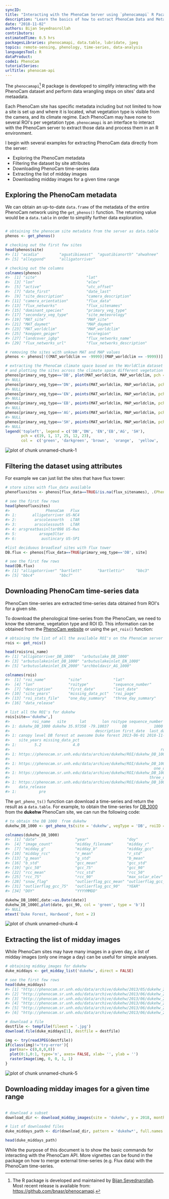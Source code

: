 ```yaml
---
syncID: 
title: "Interacting with the PhenoCam Server using `phenocamapi` R Pacakge"
description: "Learn the basics of how to extract PhenoCam Data and Metadata through its API"
date: "2018-11-02"
authors: Bijan Seyednasrollah
contributors:
estimatedTime: 0.5 hrs
packagesLibraries: phenocamapi, data.table, lubridate, jpeg
topics: remote-sensing, phenology, time-series, data-analysis
languagesTool: R
dataProduct:
code1: PhenoCam
tutorialSeries:
urlTitle: phenocam-api
---
```









The `phenocamapi`[^*] R package is developed to simplify interacting with the PhenoCam dataset and perform data wrangling steps on sites' data and metaadata.

Each PhenoCam site has specific metadata including but not limited to how a site is set up and where it is located, what vegetation type is visible from the camera, and its climate regime. Each PhenoCam may have none to several ROI's per vegetation type. `phenocamapi` is an interface to interact with the PhenoCam server to extract those data and process them in an R environment.


I begin with several examples for extracting PhenoCam data directly from the server:

- Exploring the PhenoCam metadata
- Filtering the dataset by site attributes
- Downloading PhenoCam time-series data
- Extracting the list of midday images
- Downloading midday images for a given time range
 
## Exploring the PhenoCam metadata
We can obtain an up-to-date `data.frame` of the metadata of the entire PhenoCam network using the `get_phenos()` function. The returning value would be a `data.table` in order to simplify further data exploration.


```r

# obtaining the phenocam site metadata from the server as data.table
phenos <- get_phenos()

# checking out the first few sites
head(phenos$site)
#> [1] "acadia"         "aguatibiaeast"  "aguatibianorth" "ahwahnee"      
#> [5] "alleypond"      "alligatorriver"

# checking out the columns
colnames(phenos)
#>  [1] "site"                      "lat"                      
#>  [3] "lon"                       "elev"                     
#>  [5] "active"                    "utc_offset"               
#>  [7] "date_first"                "date_last"                
#>  [9] "site_description"          "camera_description"       
#> [11] "camera_orientation"        "flux_data"                
#> [13] "flux_networks"             "flux_sitenames"           
#> [15] "dominant_species"          "primary_veg_type"         
#> [17] "secondary_veg_type"        "site_meteorology"         
#> [19] "MAT_site"                  "MAP_site"                 
#> [21] "MAT_daymet"                "MAP_daymet"               
#> [23] "MAT_worldclim"             "MAP_worldclim"            
#> [25] "koeppen_geiger"            "ecoregion"                
#> [27] "landcover_igbp"            "flux_networks_name"       
#> [29] "flux_networks_url"         "flux_networks_description"

# removing the sites with unkown MAT and MAP values
phenos <- phenos[!((MAT_worldclim == -9999)|(MAP_worldclim == -9999))]

# extracting the PhenoCam climate space based on the WorldClim dataset
# and plotting the sites across the climate space different vegetation type as different symbols and colors
phenos[primary_veg_type=='DB', plot(MAT_worldclim, MAP_worldclim, pch = 19, col = 'green', xlim = c(-5, 27), ylim = c(0, 4000))]
#> NULL
phenos[primary_veg_type=='DN', points(MAT_worldclim, MAP_worldclim, pch = 1, col = 'darkgreen')]
#> NULL
phenos[primary_veg_type=='EN', points(MAT_worldclim, MAP_worldclim, pch = 17, col = 'brown')]
#> NULL
phenos[primary_veg_type=='EB', points(MAT_worldclim, MAP_worldclim, pch = 25, col = 'orange')]
#> NULL
phenos[primary_veg_type=='AG', points(MAT_worldclim, MAP_worldclim, pch = 12, col = 'yellow')]
#> NULL
phenos[primary_veg_type=='SH', points(MAT_worldclim, MAP_worldclim, pch = 23, col = 'red')]
#> NULL
legend('topleft', legend = c('DB','DN', 'EN','EB','AG', 'SH'), 
       pch = c(19, 1, 17, 25, 12, 23), 
       col =  c('green', 'darkgreen', 'brown',  'orange',  'yellow',  'red' ))
```

![plot of chunk unnamed-chunk-1](figure/unnamed-chunk-1-1.png)


## Filtering the dataset using attributes
For example we can just list the sites that have flux tower:


```r
# store sites with flux_data available
phenofluxsites <- phenos[flux_data==TRUE&!is.na(flux_sitenames), .(PhenoCam=site, Flux=flux_sitenames)]

# see the first few rows
head(phenofluxsites)
#>                PhenoCam   Flux
#> 1:       alligatorriver US-NC4
#> 2:        arscolesnorth   LTAR
#> 3:        arscolessouth   LTAR
#> 4: arsgreatbasinltar098 US-Rws
#> 5:          arsope3ltar       
#> 6:           austincary US-SP1

#list deciduous broadleaf sites with flux tower
DB.flux <- phenos[flux_data==TRUE&primary_veg_type=='DB', site]

# see the first few rows
head(DB.flux)
#> [1] "alligatorriver" "bartlett"       "bartlettir"     "bbc3"          
#> [5] "bbc4"           "bbc7"
```


## Downloading PhenoCam time-series data
PhenoCam time-series are extracted time-series data obtained from ROI's for a given site. 

To download the phenological time-series from the PhenoCam, we need to know the sitename, vegetation type and ROI ID. This information can be obtained from the <a href="https://phenocam.sr.unh.edu/webcam/">PhenoCam website</a> or using the `get_rois()` function:



```r
# obtaining the list of all the available ROI's on the PhenoCam server
rois <- get_rois()

head(rois$roi_name)
#> [1] "alligatorriver_DB_1000"   "arbutuslake_DB_1000"     
#> [3] "arbutuslakeinlet_DB_1000" "arbutuslakeinlet_EN_1000"
#> [5] "arbutuslakeinlet_EN_2000" "archboldavir_AG_1000"

colnames(rois)
#>  [1] "roi_name"          "site"              "lat"              
#>  [4] "lon"               "roitype"           "sequence_number"  
#>  [7] "description"       "first_date"        "last_date"        
#> [10] "site_years"        "missing_data_pct"  "roi_page"         
#> [13] "roi_stats_file"    "one_day_summary"   "three_day_summary"
#> [16] "data_release"

# list all the ROI's for dukehw
rois[site=='dukehw',]
#>          roi_name   site      lat       lon roitype sequence_number
#> 1: dukehw_DB_1000 dukehw 35.97358 -79.10037      DB            1000
#>                                      description first_date  last_date
#> 1: canopy level DB forest at awesome Duke forest 2013-06-01 2018-11-01
#>    site_years missing_data_pct
#> 1:        5.2              4.0
#>                                                                   roi_page
#> 1: https://phenocam.sr.unh.edu/data/archive/dukehw/ROI/dukehw_DB_1000.html
#>                                                                     roi_stats_file
#> 1: https://phenocam.sr.unh.edu/data/archive/dukehw/ROI/dukehw_DB_1000_roistats.csv
#>                                                                one_day_summary
#> 1: https://phenocam.sr.unh.edu/data/archive/dukehw/ROI/dukehw_DB_1000_1day.csv
#>                                                              three_day_summary
#> 1: https://phenocam.sr.unh.edu/data/archive/dukehw/ROI/dukehw_DB_1000_3day.csv
#>    data_release
#> 1:          pre
```



The `get_pheno_ts()` function can download a time-series and return the result as a `data.table`. For example, to obtain the time-series for <a href="https://phenocam.sr.unh.edu/data/archive/dukehw/ROI/dukehw_DB_1000.html">DB_1000</a> from the **dukehw** PhenoCam site, we can run the following code:


```r
# to obtain the DB 1000  from dukehw
dukehw_DB_1000 <- get_pheno_ts(site = 'dukehw', vegType = 'DB', roiID = 1000, type = '3day')

colnames(dukehw_DB_1000)
#>  [1] "date"                 "year"                 "doy"                 
#>  [4] "image_count"          "midday_filename"      "midday_r"            
#>  [7] "midday_g"             "midday_b"             "midday_gcc"          
#> [10] "midday_rcc"           "r_mean"               "r_std"               
#> [13] "g_mean"               "g_std"                "b_mean"              
#> [16] "b_std"                "gcc_mean"             "gcc_std"             
#> [19] "gcc_50"               "gcc_75"               "gcc_90"              
#> [22] "rcc_mean"             "rcc_std"              "rcc_50"              
#> [25] "rcc_75"               "rcc_90"               "max_solar_elev"      
#> [28] "snow_flag"            "outlierflag_gcc_mean" "outlierflag_gcc_50"  
#> [31] "outlierflag_gcc_75"   "outlierflag_gcc_90"   "YEAR"                
#> [34] "DOY"                  "YYYYMMDD"

dukehw_DB_1000[,date:=as.Date(date)]
dukehw_DB_1000[,plot(date, gcc_90, col = 'green', type = 'b')]
#> NULL
mtext('Duke Forest, Hardwood', font = 2)
```

![plot of chunk unnamed-chunk-4](figure/unnamed-chunk-4-1.png)


## Extracting the list of midday images
While PhenoCam sites may have many images in a given day, a list of midday images (only one image a day) can be useful for simple analyses.

```r
# obtaining midday_images for dukehw
duke_middays <- get_midday_list('dukehw', direct = FALSE)

# see the first few rows
head(duke_middays)
#> [1] "http://phenocam.sr.unh.edu/data/archive/dukehw/2013/05/dukehw_2013_05_31_150331.jpg"
#> [2] "http://phenocam.sr.unh.edu/data/archive/dukehw/2013/06/dukehw_2013_06_01_120111.jpg"
#> [3] "http://phenocam.sr.unh.edu/data/archive/dukehw/2013/06/dukehw_2013_06_02_120109.jpg"
#> [4] "http://phenocam.sr.unh.edu/data/archive/dukehw/2013/06/dukehw_2013_06_03_120110.jpg"
#> [5] "http://phenocam.sr.unh.edu/data/archive/dukehw/2013/06/dukehw_2013_06_04_120119.jpg"
#> [6] "http://phenocam.sr.unh.edu/data/archive/dukehw/2013/06/dukehw_2013_06_05_120110.jpg"

# download a file
destfile <- tempfile(fileext = '.jpg')
download.file(duke_middays[1], destfile = destfile)

img <- try(readJPEG(destfile))
if(class(img)!='try-error'){
  par(mar= c(0,0,0,0))
  plot(0:1,0:1, type='n', axes= FALSE, xlab= '', ylab = '')
  rasterImage(img, 0, 0, 1, 1)
}
```

![plot of chunk unnamed-chunk-5](figure/unnamed-chunk-5-1.png)



## Downloading midday images for a given time range

```r

# download a subset
download_dir <- download_midday_images(site = 'dukehw', y = 2018, months = 4, download_dir = tempdir())

# list of downloaded files
duke_middays_path <- dir(download_dir, pattern = 'dukehw*', full.names = TRUE)

head(duke_middays_path)

```

While the purpose of this document is to show the basic commands for interacting with the PhenoCam API. More vignettes can be found in the package on how to merge external time-series (e.g. Flux data) with the PhenoCam time-series. 

[^*]: The R package is developed and maintained by <a href="https://bnasr.github.io/">Bijan Seyednarollah</a>. Most recent release is available from: https://github.com/bnasr/phenocamapi.



